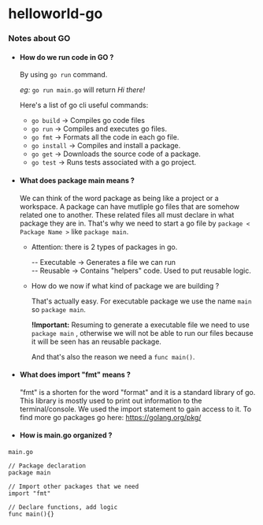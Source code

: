 # helloworld-go

### Notes about GO

- #### How do we run code in GO ?

  By using `go run` command.

  <i>eg:</i>
  `go run main.go` will return <i>Hi there!</i>

  Here's a list of go cli useful commands:

  - `go build` -> Compiles go code files
  - `go run` -> Compiles and executes go files.
  - `go fmt` -> Formats all the code in each go file.
  - `go install` -> Compiles and install a package.
  - `go get` -> Downloads the source code of a package.
  - `go test` -> Runs tests associated with a go project.

- #### What does package main means ?

  We can think of the word package as being like a project or a workspace.
  A package can have mutliple go files that are somehow related one to another.
  These related files all must declare in what package they are in. That's why we need to start a go file by `package < Package Name >` like `package main`.

  - Attention: there is 2 types of packages in go.

    -- Executable -> Generates a file we can run <br>
    -- Reusable -> Contains "helpers" code. Used to put reusable logic.

  - How do we now if what kind of package we are building ?

    That's actually easy. For executable package we use the name `main` so `package main`.

    <b>!Important:</b>
    Resuming to generate a executable file we need to use `package main` , otherwise we will not be able to run our files because it will be seen has an reusable package.

    And that's also the reason we need a `func main()`.

- #### What does import "fmt" means ?

  "fmt" is a shorten for the word "format" and it is a standard library of go.
  This library is mostly used to print out information to the terminal/console.
  We used the import statement to gain access to it.
  To find more go packages go here: https://golang.org/pkg/

- #### How is main.go organized ?
```
main.go

// Package declaration
package main

// Import other packages that we need
import "fmt"

// Declare functions, add logic
func main(){}

```
